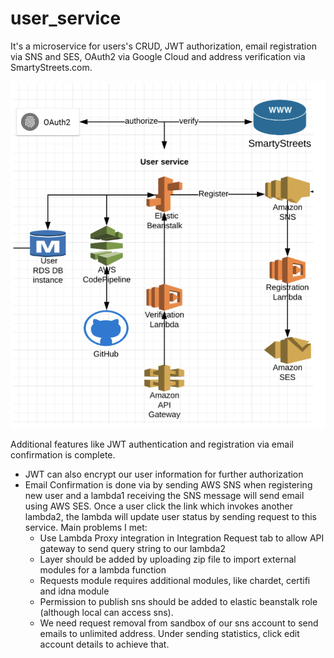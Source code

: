 # user_service
It's a microservice for users's CRUD, JWT authorization, email registration via SNS and SES, 
OAuth2 via Google Cloud and address verification via SmartyStreets.com.

![architecture.png](https://github.com/barryzhan2017/user_service/blob/main/architecture.png?raw=true)


Additional features like JWT authentication and registration via email confirmation is complete.
* JWT can also encrypt our user information for further authorization 
* Email Confirmation is done via by sending AWS SNS when registering new user and
a lambda1 receiving the SNS message will send email using AWS SES. Once a user click
the link which invokes another lambda2, the lambda will update user status by sending 
request to this service. Main problems I met:
  * Use Lambda Proxy integration in Integration Request tab to allow API gateway to send 
    query string to our lambda2
  * Layer should be added by uploading zip file to import external modules for a lambda function
  * Requests module requires additional modules, like chardet, certifi and idna module
  * Permission to publish sns should be added to elastic beanstalk role 
    (although local can access sns).
  * We need request removal from sandbox of our sns account to send emails to unlimited address.
  Under sending statistics, click edit account details to achieve that.
    

